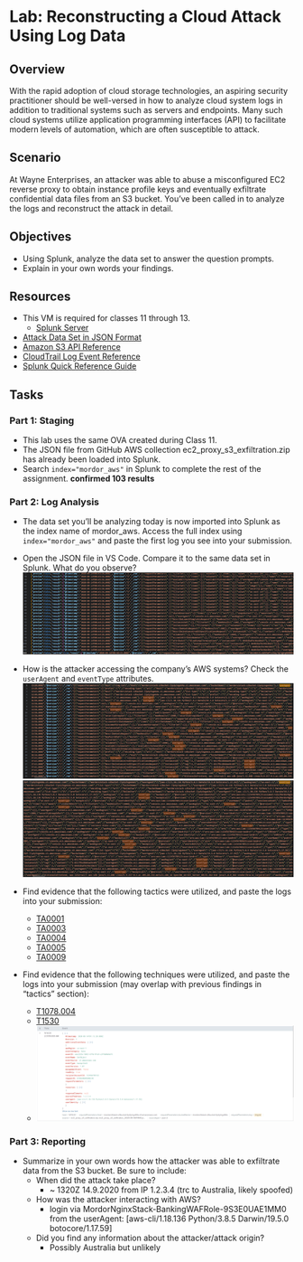 # Lab: Reconstructing a Cloud Attack Using Log Data

## Overview
With the rapid adoption of cloud storage technologies, an aspiring security practitioner should be well-versed in how to analyze cloud system logs in addition to traditional systems such as servers and endpoints. Many such cloud systems utilize application programming interfaces (API) to facilitate modern levels of automation, which are often susceptible to attack.

## Scenario
At Wayne Enterprises, an attacker was able to abuse a misconfigured EC2 reverse proxy to obtain instance profile keys and eventually exfiltrate confidential data files from an S3 bucket. You’ve been called in to analyze the logs and reconstruct the attack in detail.

## Objectives
- Using Splunk, analyze the data set to answer the question prompts.
- Explain in your own words your findings.

## Resources
- This VM is required for classes 11 through 13.
  - [Splunk Server](https://codefellows.github.io/ops-401-cybersecurity-guide/curriculum/#downloads-table)
- [Attack Data Set in JSON Format](https://github.com/OTRF/Security-Datasets/blob/master/datasets/atomic/aws/collection/ec2_proxy_s3_exfiltration.zip)
- [Amazon S3 API Reference](https://docs.aws.amazon.com/AmazonS3/latest/API/API_Operations.html)
- [CloudTrail Log Event Reference](https://docs.aws.amazon.com/awscloudtrail/latest/userguide/cloudtrail-event-reference-record-contents.html)
- [Splunk Quick Reference Guide](https://www.splunk.com/pdfs/solution-guides/splunk-quick-reference-guide.pdf)

## Tasks
### Part 1: Staging
- This lab uses the same OVA created during Class 11.
- The JSON file from GitHub AWS collection ec2_proxy_s3_exfiltration.zip has already been loaded into Splunk.
- Search `index="mordor_aws"` in Splunk to complete the rest of the assignment.
**confirmed 103 results**

### Part 2: Log Analysis
- The data set you’ll be analyzing today is now imported into Splunk as the index name of mordor_aws. Access the full index using `index="mordor_aws"` and paste the first log you see into your submission.

- Open the JSON file in VS Code. Compare it to the same data set in Splunk. What do you observe?
![JSON VS Code](media/ops13-1.png)

- How is the attacker accessing the company’s AWS systems? Check the `userAgent` and `eventType` attributes.
![User Agent](media/ops13-2.png)
![Event Type](media/ops13-3.png)

- Find evidence that the following tactics were utilized, and paste the logs into your submission:
  - [TA0001](https://attack.mitre.org/tactics/TA0001/)
  - [TA0003](https://attack.mitre.org/tactics/TA0003/)
  - [TA0004](https://attack.mitre.org/tactics/TA0004)
  - [TA0005](https://attack.mitre.org/tactics/TA0005)
  - [TA0009](https://attack.mitre.org/tactics/TA0009)
- Find evidence that the following techniques were utilized, and paste the logs into your submission (may overlap with previous findings in “tactics” section):
  - [T1078.004](https://attack.mitre.org/techniques/T1078/004)
  - [T1530](https://attack.mitre.org/techniques/T1530)
  - ![T1530](media/ops13-4.png)

### Part 3: Reporting
- Summarize in your own words how the attacker was able to exfiltrate data from the S3 bucket. Be sure to include:
  - When did the attack take place?
    - ~ 1320Z 14.9.2020 from IP 1.2.3.4 (trc to Australia, likely spoofed)
  - How was the attacker interacting with AWS?
    - login via MordorNginxStack-BankingWAFRole-9S3E0UAE1MM0 from the userAgent: [aws-cli/1.18.136 Python/3.8.5 Darwin/19.5.0 botocore/1.17.59]
  - Did you find any information about the attacker/attack origin?
    - Possibly Australia but unlikely
